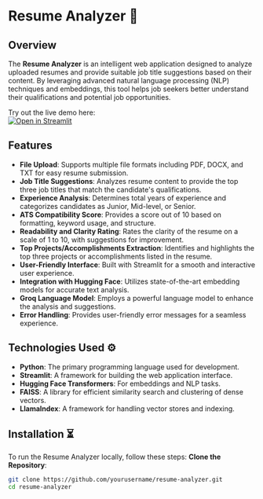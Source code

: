 # Resume Analyzer 📝

## Overview

The **Resume Analyzer** is an intelligent web application designed to analyze uploaded resumes and provide suitable job title suggestions based on their content. By leveraging advanced natural language processing (NLP) techniques and embeddings, this tool helps job seekers better understand their qualifications and potential job opportunities.

Try out the live demo here:  
[![Open in Streamlit](https://static.streamlit.io/badges/streamlit_badge_black_white.svg)](https://ai-resumeanalyzer.streamlit.app/)


## Features

- **File Upload**: Supports multiple file formats including PDF, DOCX, and TXT for easy resume submission.
- **Job Title Suggestions**: Analyzes resume content to provide the top three job titles that match the candidate's qualifications.
- **Experience Analysis**: Determines total years of experience and categorizes candidates as Junior, Mid-level, or Senior.
- **ATS Compatibility Score**: Provides a score out of 10 based on formatting, keyword usage, and structure.
- **Readability and Clarity Rating**: Rates the clarity of the resume on a scale of 1 to 10, with suggestions for improvement.
- **Top Projects/Accomplishments Extraction**: Identifies and highlights the top three projects or accomplishments listed in the resume.
- **User-Friendly Interface**: Built with Streamlit for a smooth and interactive user experience.
- **Integration with Hugging Face**: Utilizes state-of-the-art embedding models for accurate text analysis.
- **Groq Language Model**: Employs a powerful language model to enhance the analysis and suggestions.
- **Error Handling**: Provides user-friendly error messages for a seamless experience.


## Technologies Used ⚙️

- **Python**: The primary programming language used for development.
- **Streamlit**: A framework for building the web application interface.
- **Hugging Face Transformers**: For embeddings and NLP tasks.
- **FAISS**: A library for efficient similarity search and clustering of dense vectors.
- **LlamaIndex**: A framework for handling vector stores and indexing.

## Installation ⏳

To run the Resume Analyzer locally, follow these steps:
**Clone the Repository**:

   ```bash
   git clone https://github.com/yourusername/resume-analyzer.git
   cd resume-analyzer
